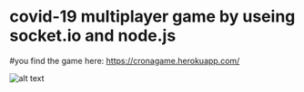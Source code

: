 # covid-19 multiplayer game by useing socket.io and node.js
#you find the game here: https://cronagame.herokuapp.com/

![alt text](https://github.com/NasirHaidari/virus/blob/master/public/assets/images/crona.png)
